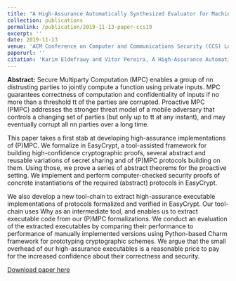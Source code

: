 ```yaml
---
title: "A High-Assurance Automatically Synthesized Evaluator for Machine-checked (Proactively) Secure Multi-party Computation Protocols"
collection: publications
permalink: /publication/2019-11-13-paper-ccs19
excerpt: ''
date: 2019-11-13
venue: 'ACM Conference on Computer and Communications Security (CCS) London, UK 2019'
paperurl: ''
citation: 'Karim Eldefrawy and Vitor Pereira, A High-Assurance Automatically Synthesized Evaluator for Machine-checked (Proactively) Secure Multi-party Computation Protocols. ACM Conference on Computer and Communications Security (CCS) London, UK 2019'
---
```

**Abstract:** Secure Multiparty Computation (MPC) enables a group of nn distrusting parties to jointly compute a function using private inputs. MPC guarantees correctness of computation and confidentiality of inputs if no more than a threshold tt of the parties are corrupted. Proactive MPC (PMPC) addresses the stronger threat model of a mobile adversary that controls a changing set of parties (but only up to tt at any instant), and may eventually corrupt all nn parties over a long time.

This paper takes a first stab at developing high-assurance implementations of (P)MPC. We formalize in EasyCrypt, a tool-assisted framework for building high-confidence cryptographic proofs, several abstract and reusable variations of secret sharing and of (P)MPC protocols building on them. Using those, we prove a series of abstract theorems for the proactive setting. We implement and perform computer-checked security proofs of concrete instantiations of the required (abstract) protocols in EasyCrypt.

We also develop a new tool-chain to extract high-assurance executable implementations of protocols formalized and verified in EasyCrypt. Our tool-chain uses Why as an intermediate tool, and enables us to extract executable code from our (P)MPC formalizations. We conduct an evaluation of the extracted executables by comparing their performance to performance of manually implemented versions using Python-based Charm framework for prototyping cryptographic schemes. We argue that the small overhead of our high-assurance executables is a reasonable price to pay for the increased confidence about their correctness and security.

[Download paper here](https://vm2p.github.io/files/2019-ccs-mpc.pdf)

